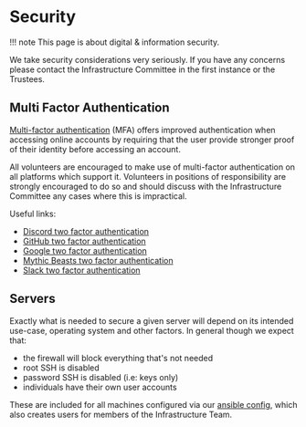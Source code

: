 # Security

!!! note
    This page is about digital & information security.

We take security considerations very seriously.
If you have any concerns please contact the Infrastructure Committee in the
first instance or the Trustees.

## Multi Factor Authentication

[Multi-factor authentication][wikipedia-mfa] (MFA) offers improved
authentication when accessing online accounts by requiring that the user provide
stronger proof of their identity before accessing an account.

All volunteers are encouraged to make use of multi-factor authentication on all
platforms which support it. Volunteers in positions of responsibility are
strongly encouraged to do so and should discuss with the Infrastructure
Committee any cases where this is impractical.

Useful links:

- [Discord two factor authentication](https://support.discord.com/hc/en-us/articles/219576828-Setting-up-Two-Factor-Authentication)
- [GitHub two factor authentication](https://docs.github.com/en/authentication/securing-your-account-with-two-factor-authentication-2fa/about-two-factor-authentication)
- [Google two factor authentication](https://support.google.com/accounts/answer/185839)
- [Mythic Beasts two factor authentication](https://www.mythic-beasts.com/blog/2020/01/27/two-factor-auth-totp-now-available/)
- [Slack two factor authentication](https://slack.com/intl/en-gb/help/articles/204509068-Set-up-two-factor-authentication-Set-up-two-factor-authentication)

[wikipedia-mfa]: https://en.wikipedia.org/wiki/Multi-factor_authentication

## Servers

<!-- Updating this? Also update "Securing the OS" in ./machine-setup.md -->

Exactly what is needed to secure a given server will depend on its intended
use-case, operating system and other factors. In general though we expect that:

* the firewall will block everything that's not needed
* root SSH is disabled
* password SSH is disabled (i.e: keys only)
* individuals have their own user accounts

These are included for all machines configured via our [ansible config][srobo-ansible],
which also creates users for members of the Infrastructure Team.

[srobo-ansible]: https://github.com/srobo/ansible/
